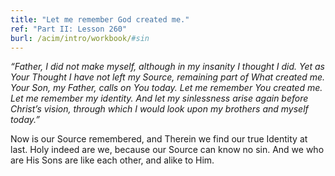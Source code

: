 ```yaml
---
title: "Let me remember God created me."
ref: "Part II: Lesson 260"
burl: /acim/intro/workbook/#sin
---
```


*“Father, I did not make myself, although in my insanity I thought I
did. Yet as Your Thought I have not left my Source, remaining part of
What created me. Your Son, my Father, calls on You today. Let me
remember You created me. Let me remember my identity. And let my
sinlessness arise again before Christ’s vision, through which I would
look upon my brothers and myself today.”*

Now is our Source remembered, and Therein we find our true Identity at
last. Holy indeed are we, because our Source can know no sin. And we who
are His Sons are like each other, and alike to Him.


